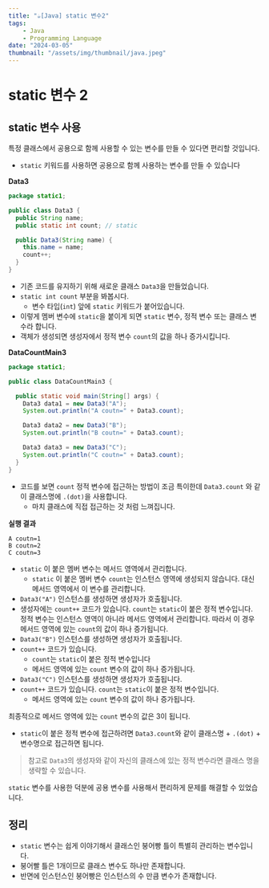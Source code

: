 ```yaml
---
title: "☕️[Java] static 변수2"
tags:
    - Java
    - Programming Language
date: "2024-03-05"
thumbnail: "/assets/img/thumbnail/java.jpeg"
---
```


# static 변수 2

## static 변수 사용

특정 클래스에서 공용으로 함께 사용할 수 있는 변수를 만들 수 있다면 편리할 것입니다.
* `static` 키워드를 사용하면 공용으로 함께 사용하는 변수를 만들 수 있습니다

**Data3**
```java
package static1;

public class Data3 {
  public String name;
  public static int count; // static

  public Data3(String name) {
    this.name = name;
    count++;
  }
}
```

* 기존 코드를 유지하기 위해 새로운 클래스 `Data3`을 만들었습니다.
* `static int count` 부분을 봐봅시다.
    * 변수 타입(`int`) 앞에 `static` 키워드가 붙어있습니다.
* 이렇게 멤버 변수에 `static`을 붙이게 되면 `static` 변수, 정적 변수 또는 클래스 변수라 합니다.
* 객체가 생성되면 생성자에서 정적 변수 `count`의 값을 하나 증가시킵니다.

**DataCountMain3**
```java
package static1;

public class DataCountMain3 {

  public static void main(String[] args) {
    Data3 data1 = new Data3("A");
    System.out.println("A coutn=" + Data3.count);

    Data3 data2 = new Data3("B");
    System.out.println("B coutn=" + Data3.count);

    Data3 data3 = new Data3("C");
    System.out.println("C coutn=" + Data3.count);
  }
}
```

* 코드를 보면 `count` 정적 변수에 접근하는 방법이 조금 특이한데 `Data3.count` 와 같이 클래스명에 `.(dot)`을 사용합니다.
    * 마치 클래스에 직접 접근하는 것 처럼 느껴집니다.

**실행 결과**
```
A coutn=1
B coutn=2
C coutn=3
```

* `static` 이 붙은 멤버 변수는 메서드 영역에서 관리합니다.
    * `static` 이 붙은 멤버 변수 `count`는 인스턴스 영역에 생성되지 않습니다. 대신 메서드 영역에서 이 변수를 관리합니다.
* `Data3("A")` 인스턴스를 생성하면 생성자가 호출됩니다.
* 생성자에는 `count++` 코드가 있습니다. `count`는 `static`이 붙은 정적 변수입니다. 정적 변수는 인스턴스 영역이 아니라 메서드 영역에서 관리합니다. 따라서 이 경우 메서드 영역에 있는 `count`의 값이 하나 증가됩니다.
* `Data3("B")` 인스턴스를 생성하면 생성자가 호출됩니다.
* `count++` 코드가 있습니다.
    * `count`는 `static`이 붙은 정적 변수입니다
    * 메서드 영역에 있는 `count` 변수의 값이 하나 증가됩니다.
* `Data3("C")` 인스턴스를 생성하면 생성자가 호출됩니다.
* `count++` 코드가 있습니다. `count`는 `static`이 붙은 정적 변수입니다.
    * 메서드 영역에 있는 `count` 변수의 값이 하나 증가됩니다.

최종적으로 메서드 영역에 있는 `count` 변수의 값은 3이 됩니다.
* `static`이 붙은 정적 변수에 접근하려면 `Data3.count`와 같이 클래스명 + `.(dot)` + 변수명으로 접근하면 됩니다.

> 참고로 `Data3`의 생성자와 같이 자신의 클래스에 있는 정적 변수라면 클래스 명을 생략할 수 있습니다.

`static` 변수를 사용한 덕분에 공용 변수를 사용해서 편리하게 문제를 해결할 수 있었습니다.

## 정리
* `static` 변수는 쉽게 이야기해서 클래스인 붕어빵 틀이 특별히 관리하는 변수입니다.
* 붕어빨 틀은 1개이므로 클래스 변수도 하나만 존재합니다.
* 반면에 인스턴스인 붕어빵은 인스턴스의 수 만큼 변수가 존재합니다.
